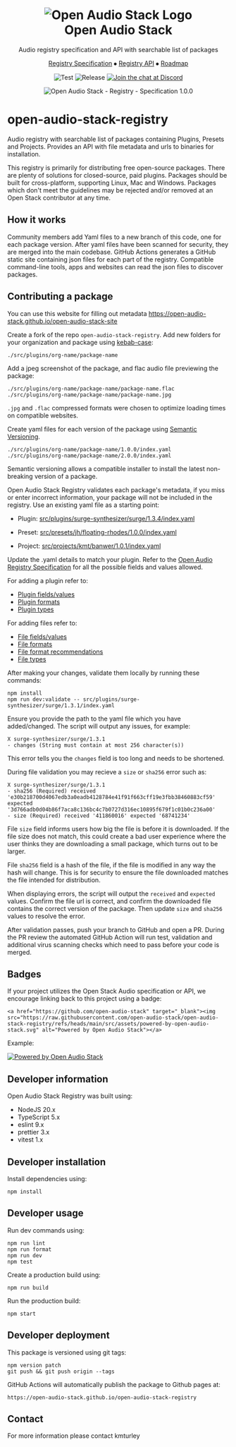 <div align="center">
<h1>
  <img src="https://raw.githubusercontent.com/open-audio-stack/open-audio-stack-registry/refs/heads/main/src/assets/open-audio-stack-logo.svg" alt="Open Audio Stack Logo"><br />
  Open Audio Stack
</h1>
<p>Audio registry specification and API with searchable list of packages</p>
  <p>
    <a href="specification.md">Registry Specification</a>
    ⦁︎
    <a href="https://open-audio-stack.github.io/open-audio-stack-registry">Registry API</a>
    ⦁︎
    <a href="https://github.com/orgs/open-audio-stack/projects">Roadmap</a>
  </p>
<p>

![Test](https://github.com/open-audio-stack/open-audio-stack-registry/workflows/Test/badge.svg)
![Release](https://github.com/open-audio-stack/open-audio-stack-registry/workflows/Release/badge.svg)
<a href="https://discord.com/invite/9D94f98PxP" target="_blank"><img src="https://img.shields.io/badge/chat-on%20discord-7289DA.svg" alt="Join the chat at Discord"></a>

![Open Audio Stack - Registry - Specification 1.0.0](/src/assets/open-audio-stack-diagram-registry.svg)

</div>

# open-audio-stack-registry

Audio registry with searchable list of packages containing Plugins, Presets and Projects. Provides an API with file metadata and urls to binaries for installation.

This registry is primarily for distributing free open-source packages. There are plenty of solutions for closed-source, paid plugins. Packages should be built for cross-platform, supporting Linux, Mac and Windows. Packages which don't meet the guidelines may be rejected and/or removed at an Open Stack contributor at any time.

## How it works

Community members add Yaml files to a new branch of this code, one for each package version.
After yaml files have been scanned for security, they are merged into the main codebase.
GitHub Actions generates a GitHub static site containing json files for each part of the registry.
Compatible command-line tools, apps and websites can read the json files to discover packages.

## Contributing a package

You can use this website for filling out metadata https://open-audio-stack.github.io/open-audio-stack-site

Create a fork of the repo `open-audio-stack-registry`. Add new folders for your organization and package using [kebab-case](https://developer.mozilla.org/en-US/docs/Glossary/Kebab_case):

    ./src/plugins/org-name/package-name

Add a jpeg screenshot of the package, and flac audio file previewing the package:

    ./src/plugins/org-name/package-name/package-name.flac
    ./src/plugins/org-name/package-name/package-name.jpg

`.jpg` and `.flac` compressed formats were chosen to optimize loading times on compatible websites.

Create yaml files for each version of the package using [Semantic Versioning](https://semver.org).

    ./src/plugins/org-name/package-name/1.0.0/index.yaml
    ./src/plugins/org-name/package-name/2.0.0/index.yaml

Semantic versioning allows a compatible installer to install the latest non-breaking version of a package.

Open Audio Stack Registry validates each package's metadata, if you miss or enter incorrect information, your package will not be included in the registry. Use an existing yaml file as a starting point:

- Plugin: [src/plugins/surge-synthesizer/surge/1.3.4/index.yaml](https://github.com/open-audio-stack/open-audio-stack-registry/blob/main/src/plugins/surge-synthesizer/surge/1.3.4/index.yaml)

- Preset: [src/presets/jh/floating-rhodes/1.0.0/index.yaml](https://github.com/open-audio-stack/open-audio-stack-registry/blob/main/src/presets/jh/floating-rhodes/1.0.0/index.yaml)

- Project: [src/projects/kmt/banwer/1.0.1/index.yaml](https://github.com/open-audio-stack/open-audio-stack-registry/blob/main/src/projects/kmt/banwer/1.0.1/index.yaml)

Update the .yaml details to match your plugin. Refer to the <a href="specification.md">Open Audio Registry Specification</a> for all the possible fields and values allowed.

For adding a plugin refer to:

- <a href="specification.md#plugin-1">Plugin fields/values</a>
- <a href="specification.md#plugin-formats">Plugin formats</a>
- <a href="specification.md#plugin-types">Plugin types</a>

For adding files refer to:

- <a href="specification.md#file">File fields/values</a>
- <a href="specification.md#file-formats">File formats</a>
- <a href="specification.md#file-format-recommendations">File format recommendations</a>
- <a href="specification.md#file-types">File types</a>

After making your changes, validate them locally by running these commands:

    npm install
    npm run dev:validate -- src/plugins/surge-synthesizer/surge/1.3.1/index.yaml

Ensure you provide the path to the yaml file which you have added/changed. The script will output any issues, for example:

    X surge-synthesizer/surge/1.3.1
    - changes (String must contain at most 256 character(s))

This error tells you the `changes` field is too long and needs to be shortened.

During file validation you may recieve a `size` or `sha256` error such as:

    X surge-synthesizer/surge/1.3.1
    - sha256 (Required) received 'e30b218700d4067edb3a0eadb4128784e41f91f663cff19e3fbb38460883cf59' expected '3d766adb0d04b86f7aca8c136bc4c7b0727d316ec10895f679f1c01b0c236a00'
    - size (Required) received '411860016' expected '68741234'

File `size` field informs users how big the file is before it is downloaded. If the file size does not match, this could create a bad user experience where the user thinks they are downloading a small package, which turns out to be larger.

File `sha256` field is a hash of the file, if the file is modified in any way the hash will change. This is for security to ensure the file downloaded matches the file intended for distribution.

When displaying errors, the script will output the `received` and `expected` values. Confirm the file url is correct, and confirm the downloaded file contains the correct version of the package. Then update `size` and `sha256` values to resolve the error.

After validation passes, push your branch to GitHub and open a PR. During the PR review the automated GitHub Action will run test, validation and additional virus scanning checks which need to pass before your code is merged.

## Badges

If your project utilizes the Open Stack Audio specification or API, we encourage linking back to this project using a badge:

```
<a href="https://github.com/open-audio-stack" target="_blank"><img src="https://raw.githubusercontent.com/open-audio-stack/open-audio-stack-registry/refs/heads/main/src/assets/powered-by-open-audio-stack.svg" alt="Powered by Open Audio Stack"></a>
```

Example:

<a href="https://github.com/open-audio-stack" target="_blank"><img src="https://raw.githubusercontent.com/open-audio-stack/open-audio-stack-registry/refs/heads/main/src/assets/powered-by-open-audio-stack.svg" alt="Powered by Open Audio Stack"></a>

## Developer information

Open Audio Stack Registry was built using:

- NodeJS 20.x
- TypeScript 5.x
- eslint 9.x
- prettier 3.x
- vitest 1.x

## Developer installation

Install dependencies using:

    npm install

## Developer usage

Run dev commands using:

    npm run lint
    npm run format
    npm run dev
    npm test

Create a production build using:

    npm run build

Run the production build:

    npm start

## Developer deployment

This package is versioned using git tags:

    npm version patch
    git push && git push origin --tags

GitHub Actions will automatically publish the package to Github pages at:

    https://open-audio-stack.github.io/open-audio-stack-registry

## Contact

For more information please contact kmturley
